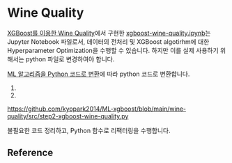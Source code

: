 # Wine Quality

[XGBoost를 이용한 Wine Quality](https://github.com/kyopark2014/ML-Algorithms/tree/main/kaggle/xgboost-wine-quality)에서 구현한 [xgboost-wine-quality.ipynb](https://github.com/kyopark2014/ML-Algorithms/blob/main/kaggle/xgboost-wine-quality/xgboost-wine-quality.ipynb)는 Jupyter Notebook 파일로서, 데이터의 전처리 및 XGBoost algotirhm에 대한 Hyperparameter Optimization을 수행할 수 있습니다. 하지만 이를 실제 사용하기 위해서는 python 파일로 변경하여야 합니다. 

[ML 알고리즘을 Python 코드로 변환](https://github.com/kyopark2014/ML-Algorithms/blob/main/python-translation.md)에 따라 python 코드로 변환합니다.

1) 

2) 

https://github.com/kyopark2014/ML-xgboost/blob/main/wine-quality/src/step2-xgboost-wine-quality.py

불필요한 코드 정리하고, Python 함수로 리팩터링을 수행합니다. 

## Reference 

